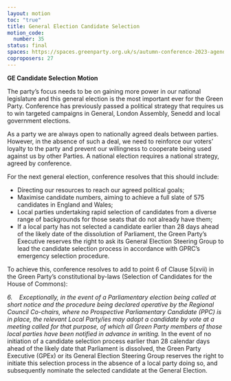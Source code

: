 ```yaml
---
layout: motion
toc: "true"
title: General Election Candidate Selection
motion_code:
  number: 35
status: final
spaces: https://spaces.greenparty.org.uk/s/autumn-conference-2023-agenda-forum/post/post/view?id=10994
coproposers: 27
---
```

**GE Candidate Selection Motion**

The party’s focus needs to be on gaining more power in our national legislature and this general election is the most important ever for the Green Party. Conference has previously passed a political strategy that requires us to win targeted campaigns in General, London Assembly, Senedd and local government elections.

As a party we are always open to nationally agreed deals between parties. However, in the absence of such a deal, we need to reinforce our voters’ loyalty to the party and prevent our willingness to cooperate being used against us by other Parties. A national election requires a national strategy, agreed by conference.

For the next general election, conference resolves that this should include:

* Directing our resources to reach our agreed political goals;
* Maximise candidate numbers, aiming to achieve a full slate of 575 candidates in England and Wales;
* Local parties undertaking rapid selection of candidates from a diverse range of backgrounds for those seats that do not already have them;
* If a local party has not selected a candidate earlier than 28 days ahead of the likely date of the dissolution of Parliament, the Green Party’s Executive reserves the right to ask its General Election Steering Group to lead the candidate selection process in accordance with GPRC’s emergency selection procedure.

To achieve this, conference resolves to add to point 6 of Clause 5(xvii) in the Green Party’s constitutional by-laws (Selection of Candidates for the House of Commons):

*6.    Exceptionally, in the event of a Parliamentary election being called at short notice and the procedure being declared operative by the Regional Council Co-chairs, where no Prospective Parliamentary Candidate (PPC) is in place, the relevant Local Party/ies may adopt a candidate by vote at a meeting called for that purpose, of which all Green Party members of those local parties have been notified in advance in writing.* In the event of no initiation of a candidate selection process earlier than 28 calendar days ahead of the likely date that Parliament is dissolved, the Green Party Executive (GPEx) or its General Election Steering Group reserves the right to initiate this selection process in the absence of a local party doing so, and subsequently nominate the selected candidate at the General Election.